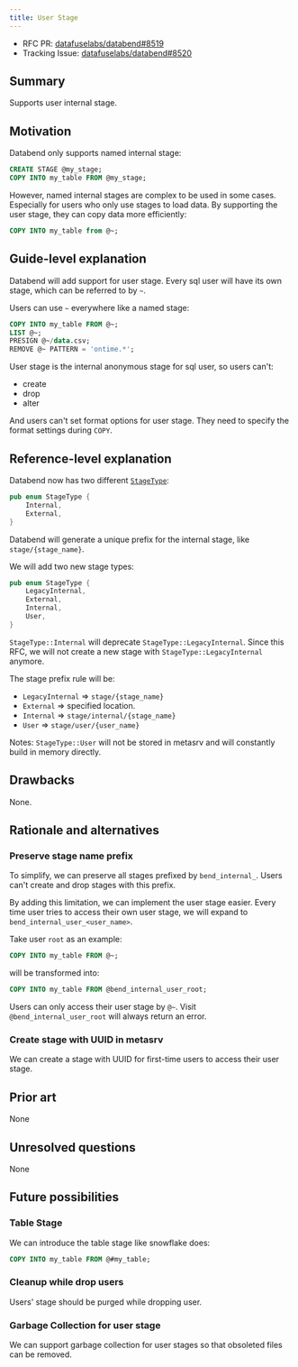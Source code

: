```yaml
---
title: User Stage
---
```


- RFC PR: [datafuselabs/databend#8519](https://github.com/datafuselabs/databend/pull/8519)
- Tracking Issue: [datafuselabs/databend#8520](https://github.com/datafuselabs/databend/issues/8520)

## Summary

Supports user internal stage.

## Motivation

Databend only supports named internal stage:

```sql
CREATE STAGE @my_stage;
COPY INTO my_table FROM @my_stage;
```

However, named internal stages are complex to be used in some cases. Especially for users who only use stages to load data. By supporting the user stage, they can copy data more efficiently:

```sql
COPY INTO my_table from @~;
```

## Guide-level explanation

Databend will add support for user stage. Every sql user will have its own stage, which can be referred to by `~`.

Users can use `~` everywhere like a named stage:

```sql
COPY INTO my_table FROM @~;
LIST @~;
PRESIGN @~/data.csv;
REMOVE @~ PATTERN = 'ontime.*';
```

User stage is the internal anonymous stage for sql user, so users can't:

- create
- drop
- alter

And users can't set format options for user stage. They need to specify the format settings during `COPY`.

## Reference-level explanation

Databend now has two different [`StageType`](https://github.com/datafuselabs/databend/blob/c2d4e9d3e0a5bf7d54a2a6ce1db1d41b00cd2cd1/src/meta/types/src/user_stage.rs#L52-L55):

```rust
pub enum StageType {
    Internal,
    External,
}
```

Databend will generate a unique prefix for the internal stage, like `stage/{stage_name}`.

We will add two new stage types:

```rust
pub enum StageType {
    LegacyInternal,
    External,
    Internal,
    User,
}
```

`StageType::Internal` will deprecate `StageType::LegacyInternal`. Since this RFC, we will not create a new stage with `StageType::LegacyInternal` anymore.

The stage prefix rule will be:

- `LegacyInternal` => `stage/{stage_name}`
- `External` => specified location.
- `Internal` => `stage/internal/{stage_name}`
- `User` => `stage/user/{user_name}`

Notes: `StageType::User` will not be stored in metasrv and will constantly build in memory directly.

## Drawbacks

None.

## Rationale and alternatives

### Preserve stage name prefix

To simplify, we can preserve all stages prefixed by `bend_internal_`. Users can't create and drop stages with this prefix.

By adding this limitation, we can implement the user stage easier. Every time user tries to access their own user stage, we will expand to `bend_internal_user_<user_name>`.

Take user `root` as an example:

```sql
COPY INTO my_table FROM @~;
```

will be transformed into:

```sql
COPY INTO my_table FROM @bend_internal_user_root;
```

Users can only access their user stage by `@~`. Visit `@bend_internal_user_root` will always return an error.

### Create stage with UUID in metasrv

We can create a stage with UUID for first-time users to access their user stage.

## Prior art

None

## Unresolved questions

None

## Future possibilities

### Table Stage

We can introduce the table stage like snowflake does:

```sql
COPY INTO my_table FROM @#my_table;
```

### Cleanup while drop users

Users' stage should be purged while dropping user.

### Garbage Collection for user stage

We can support garbage collection for user stages so that obsoleted files can be removed.
